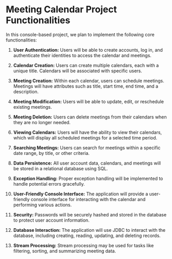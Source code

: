 # Meeting Calendar Project Functionalities

In this console-based project, we plan to implement the following core functionalities:

1. **User Authentication:** Users will be able to create accounts, log in, and authenticate their identities to access the calendar and meetings.

2. **Calendar Creation:** Users can create multiple calendars, each with a unique title. Calendars will be associated with specific users.

3. **Meeting Creation:** Within each calendar, users can schedule meetings. Meetings will have attributes such as title, start time, end time, and a description.

4. **Meeting Modification:** Users will be able to update, edit, or reschedule existing meetings.

5. **Meeting Deletion:** Users can delete meetings from their calendars when they are no longer needed.

6. **Viewing Calendars:** Users will have the ability to view their calendars, which will display all scheduled meetings for a selected time period.

7. **Searching Meetings:** Users can search for meetings within a specific date range, by title, or other criteria.

8. **Data Persistence:** All user account data, calendars, and meetings will be stored in a relational database using SQL.

9. **Exception Handling:** Proper exception handling will be implemented to handle potential errors gracefully.

10. **User-Friendly Console Interface:** The application will provide a user-friendly console interface for interacting with the calendar and performing various actions.

11. **Security:** Passwords will be securely hashed and stored in the database to protect user account information.

12. **Database Interaction:** The application will use JDBC to interact with the database, including creating, reading, updating, and deleting records.

13. **Stream Processing:** Stream processing may be used for tasks like filtering, sorting, and summarizing meeting data.
